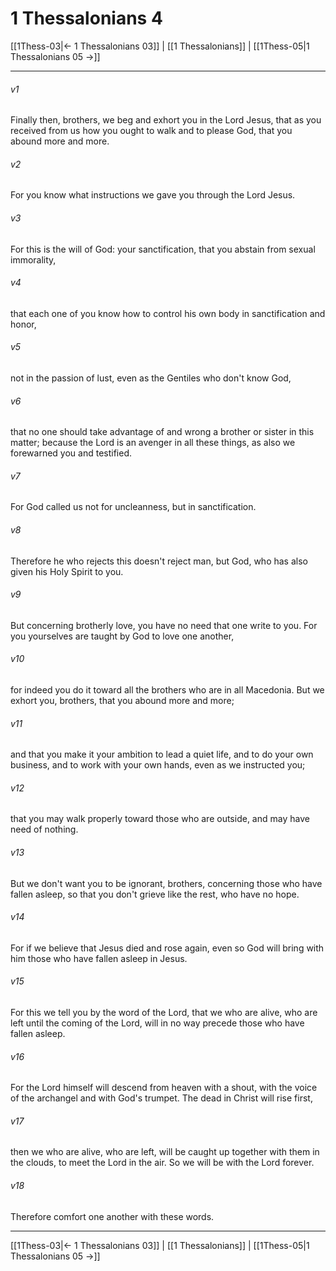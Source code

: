 # 1 Thessalonians 4

[[1Thess-03|← 1 Thessalonians 03]] | [[1 Thessalonians]] | [[1Thess-05|1 Thessalonians 05 →]]
***



###### v1 
Finally then, brothers, we beg and exhort you in the Lord Jesus, that as you received from us how you ought to walk and to please God, that you abound more and more. 

###### v2 
For you know what instructions we gave you through the Lord Jesus. 

###### v3 
For this is the will of God: your sanctification, that you abstain from sexual immorality, 

###### v4 
that each one of you know how to control his own body in sanctification and honor, 

###### v5 
not in the passion of lust, even as the Gentiles who don't know God, 

###### v6 
that no one should take advantage of and wrong a brother or sister in this matter; because the Lord is an avenger in all these things, as also we forewarned you and testified. 

###### v7 
For God called us not for uncleanness, but in sanctification. 

###### v8 
Therefore he who rejects this doesn't reject man, but God, who has also given his Holy Spirit to you. 

###### v9 
But concerning brotherly love, you have no need that one write to you. For you yourselves are taught by God to love one another, 

###### v10 
for indeed you do it toward all the brothers who are in all Macedonia. But we exhort you, brothers, that you abound more and more; 

###### v11 
and that you make it your ambition to lead a quiet life, and to do your own business, and to work with your own hands, even as we instructed you; 

###### v12 
that you may walk properly toward those who are outside, and may have need of nothing. 

###### v13 
But we don't want you to be ignorant, brothers, concerning those who have fallen asleep, so that you don't grieve like the rest, who have no hope. 

###### v14 
For if we believe that Jesus died and rose again, even so God will bring with him those who have fallen asleep in Jesus. 

###### v15 
For this we tell you by the word of the Lord, that we who are alive, who are left until the coming of the Lord, will in no way precede those who have fallen asleep. 

###### v16 
For the Lord himself will descend from heaven with a shout, with the voice of the archangel and with God's trumpet. The dead in Christ will rise first, 

###### v17 
then we who are alive, who are left, will be caught up together with them in the clouds, to meet the Lord in the air. So we will be with the Lord forever. 

###### v18 
Therefore comfort one another with these words.

***
[[1Thess-03|← 1 Thessalonians 03]] | [[1 Thessalonians]] | [[1Thess-05|1 Thessalonians 05 →]]
